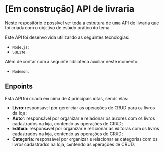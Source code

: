 # [Em construção] API de livraria

Neste respositório é possível ver toda a estrutura de uma API de livraria que foi criada com o objetivo de estudo prático do tema.

Este API foi desenvolvida utilizando as seguintes tecnologias:

- `Node.js`;
- `SQLite`.

Além de contar com a seguinte biblioteca auxiliar neste momento:

- `Nodemon`.

## Enpoints

Esta API foi criada em cima de 4 principais rotas, sendo elas:

- **Livro**: responsável por gerenciar as operações de CRUD para os livros da loja;
- **Autor**: responsável por organizar e relacionar os autores com os livros cadastrados na loja, contendo as operações de CRUD;
- **Editora**: responsável por organizar e relacionar as editoras com os livros cadastrados na loja, contendo as operações de CRUD;
- **Categoria**: responsável por organizar e relacionar as categorias com os livros cadastrados na loja, contendo as operações de CRUD.

